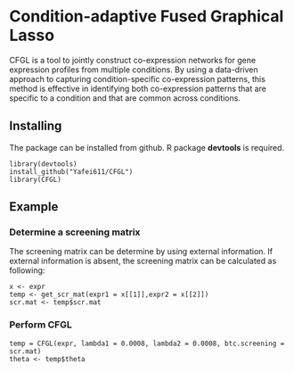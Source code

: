 # Condition-adaptive Fused Graphical Lasso

CFGL is a tool to jointly construct co-expression networks for gene expression profiles from multiple conditions. By using a data-driven approach to capturing condition-specific co-expression patterns, this method is effective in identifying both co-expression patterns that are specific to a condition and that are common across conditions. 

## Installing

The package can be installed from github. R package **devtools** is required.

```
library(devtools)
install_github("Yafei611/CFGL")
library(CFGL)
```

## Example

### Determine a screening matrix
The screening matrix can be determine by using external information. If external information is absent, the screening matrix can be calculated as following:

```
x <- expr
temp <- get_scr_mat(expr1 = x[[1]],expr2 = x[[2]])
scr.mat <- temp$scr.mat
```

### Perform CFGL

```
temp = CFGL(expr, lambda1 = 0.0008, lambda2 = 0.0008, btc.screening = scr.mat)
theta <- temp$theta
```






